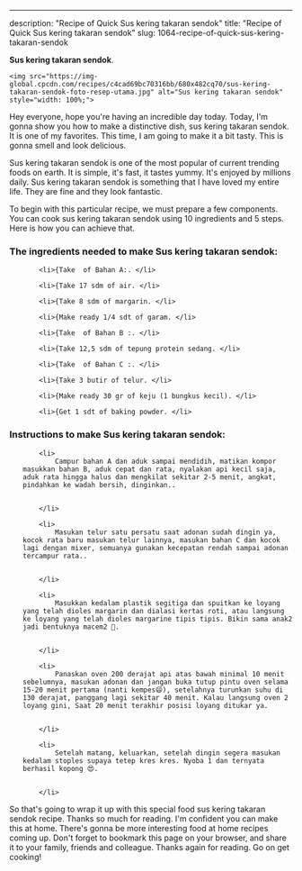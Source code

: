 ---
description: "Recipe of Quick Sus kering takaran sendok"
title: "Recipe of Quick Sus kering takaran sendok"
slug: 1064-recipe-of-quick-sus-kering-takaran-sendok

<p>
	<strong>Sus kering takaran sendok</strong>. 
	
</p>
<p>
	
	<img src="https://img-global.cpcdn.com/recipes/c4cad69bc70316bb/680x482cq70/sus-kering-takaran-sendok-foto-resep-utama.jpg" alt="Sus kering takaran sendok" style="width: 100%;">
	
	
</p>
<p>
	Hey everyone, hope you're having an incredible day today. Today, I'm gonna show you how to make a distinctive dish, sus kering takaran sendok. It is one of my favorites. This time, I am going to make it a bit tasty. This is gonna smell and look delicious.
</p>
	
<p>
	Sus kering takaran sendok is one of the most popular of current trending foods on earth. It is simple, it's fast, it tastes yummy. It's enjoyed by millions daily. Sus kering takaran sendok is something that I have loved my entire life. They are fine and they look fantastic.
</p>
<p>
	
</p>

<p>
To begin with this particular recipe, we must prepare a few components. You can cook sus kering takaran sendok using 10 ingredients and 5 steps. Here is how you can achieve that.
</p>

<h3>The ingredients needed to make Sus kering takaran sendok:</h3>

<ol>
	
		<li>{Take  of Bahan A:. </li>
	
		<li>{Take 17 sdm of air. </li>
	
		<li>{Take 8 sdm of margarin. </li>
	
		<li>{Make ready 1/4 sdt of garam. </li>
	
		<li>{Take  of Bahan B :. </li>
	
		<li>{Take 12,5 sdm of tepung protein sedang. </li>
	
		<li>{Take  of Bahan C :. </li>
	
		<li>{Take 3 butir of telur. </li>
	
		<li>{Make ready 30 gr of keju (1 bungkus kecil). </li>
	
		<li>{Get 1 sdt of baking powder. </li>
	
</ol>
<p>
	
</p>

<h3>Instructions to make Sus kering takaran sendok:</h3>

<ol>
	
		<li>
			Campur bahan A dan aduk sampai mendidih, matikan kompor masukkan bahan B, aduk cepat dan rata, nyalakan api kecil saja, aduk rata hingga halus dan mengkilat sekitar 2-5 menit, angkat, pindahkan ke wadah bersih, dinginkan..
			
			
		</li>
	
		<li>
			Masukan telur satu persatu saat adonan sudah dingin ya, kocok rata baru masukan telur lainnya, masukan bahan C dan kocok lagi dengan mixer, semuanya gunakan kecepatan rendah sampai adonan tercampur rata..
			
			
		</li>
	
		<li>
			Masukkan kedalam plastik segitiga dan spuitkan ke loyang yang telah dioles margarin dan dialasi kertas roti, atau langsung ke loyang yang telah dioles margarine tipis tipis. Bikin sama anak2 jadi bentuknya macem2 🙈.
			
			
		</li>
	
		<li>
			Panaskan oven 200 derajat api atas bawah minimal 10 menit sebelumnya, masukan adonan dan jangan buka tutup pintu oven selama 15-20 menit pertama (nanti kempes😄), setelahnya turunkan suhu di 130 derajat, panggang lagi sekitar 40 menit. Kalau langsung oven 2 loyang gini, Saat 20 menit terakhir posisi loyang ditukar ya.
			
			
		</li>
	
		<li>
			Setelah matang, keluarkan, setelah dingin segera masukan kedalam stoples supaya tetep kres kres. Nyoba 1 dan ternyata berhasil kopong 😍.
			
			
		</li>
	
</ol>

<p>
	
</p>

<p>
	So that's going to wrap it up with this special food sus kering takaran sendok recipe. Thanks so much for reading. I'm confident you can make this at home. There's gonna be more interesting food at home recipes coming up. Don't forget to bookmark this page on your browser, and share it to your family, friends and colleague. Thanks again for reading. Go on get cooking!
</p>

